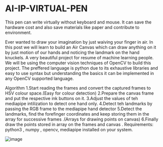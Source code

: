 # AI-IP-VIRTUAL-PEN
This pen can write virtually without keyboard and mouse. It can save the hardware cost and also save materials like paper and contribute to environment.



Ever wanted to draw your imagination by just waiving your finger in air.
In this post we will learn to build an Air Canvas which can draw anything on it by just motion of our hands and noticing the landmark on the hand knuckels.
A very beautiful project for resume of machine learning people. 
We will be using the computer vision techniques of OpenCV to build this project. 
The preffered language is python due to its exhaustive libraries and easy to use syntax but understanding the basics it can be implemented in any OpenCV supported language.





Algorithm
1.Start reading the frames and convert the captured frames to HSV colour space.(Easy for colour detection)
2.Prepare the canvas frame and put the respective ink buttons on it.
3.Adjust the values of teh mediapipe intilization to detect one hand only.
4.Detect teh landmarks by passing the RGB frame to the mediapipe hand detector
5.Detect the landmarks, find the forefinger coordinates and keep storing them in the array for successive frames .(Arrays for drawing points on canvas)
6.Finally draw the points stored in array on the frames and canvas .
Requirements: python3 , numpy , opencv, mediapipe installed on your system.


![image](https://user-images.githubusercontent.com/96643131/227604019-99e8d478-0b4d-449c-9c9e-8579cfac438d.png)
